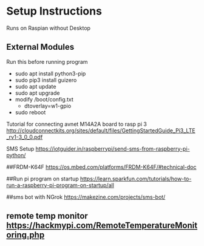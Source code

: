 # Setup Instructions
Runs on Raspian without Desktop

## External Modules
Run this before running program
- sudo apt install python3-pip
- sudo pip3 install guizero
- sudo apt update
- sudo apt upgrade
- modify /boot/config.txt
	- dtoverlay=w1-gpio
- sudo reboot

Tutorial for connecting avnet M14A2A board to rasp pi 3
http://cloudconnectkits.org/sites/default/files/GettingStartedGuide_Pi3_LTE_rv1-3_0_0.pdf




SMS Setup
https://iotguider.in/raspberrypi/send-sms-from-raspberry-pi-python/

##FRDM-K64F
https://os.mbed.com/platforms/FRDM-K64F/#technical-doc


##Run pi program on startup https://learn.sparkfun.com/tutorials/how-to-run-a-raspberry-pi-program-on-startup/all

##sms bot with NGrok https://makezine.com/projects/sms-bot/

## remote temp monitor https://hackmypi.com/RemoteTemperatureMonitoring.php
